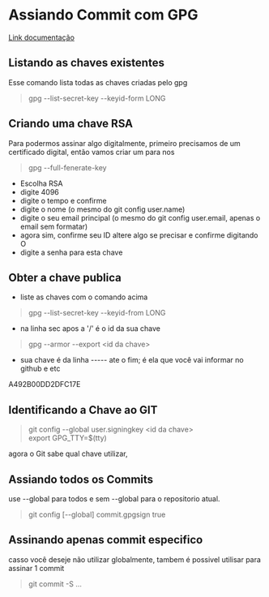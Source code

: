 # Assiando Commit com GPG
[Link documentação](https://docs.github.com/pt/authentication/managing-commit-signature-verification/signing-commits)

## Listando as chaves existentes
Esse comando lista todas as chaves criadas pelo gpg
> gpg --list-secret-key --keyid-form LONG

## Criando uma chave RSA
Para podermos assinar algo digitalmente, primeiro precisamos de um certificado digital, então vamos criar um para nos
> gpg --full-fenerate-key

* Escolha RSA
* digite 4096
* digite o tempo e confirme
* digite o nome (o mesmo do git config user.name)
* digite o seu email principal (o mesmo do git config user.email, apenas o email sem formatar)
* agora sim, confirme seu ID altere algo se precisar e confirme digitando O
* digite a senha para esta chave 

## Obter a chave publica
* liste as chaves com o comando acima
> gpg --list-secret-key --keyid-from LONG  
* na linha sec apos a '/' é o id da sua chave
> gpg --armor --export \<id da chave> 
* sua chave é da linha ----- ate o fim; é ela que você vai informar no github e etc

A492B00DD2DFC17E
## Identificando a Chave ao GIT
> git config --global user.signingkey \<id da chave>  
> export GPG_TTY=$(tty)

agora o Git sabe qual chave utilizar, 

## Assiando todos os Commits
use --global para todos e sem --global para o repositorio atual.
>git config [--global] commit.gpgsign true


## Assinando apenas commit especifico
casso você deseje não utilizar globalmente, tambem é possivel utilisar para assinar 1 commit
> git commit -S  ...

